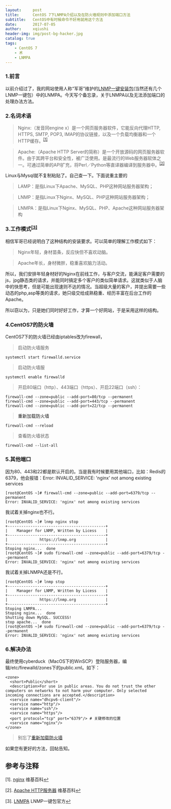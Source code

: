 ```yaml
---
layout:     post
title:      CentOS 7下LNMPA介绍以及在防火墙规则中添加端口方法 
subtitle:   CentOS中有时候命令不好用就用这个方法
date:       2017-07-05
author:     xqiushi
header-img: img/post-bg-hacker.jpg
catalog: true
tags:
    - CentOS 7
    - 术
    - LNMPA
---
```




### 1.前言
以前介绍过了，我的网站使用人称“军哥”维护的[LNMP一键安装包](http://lnmp.org)(当然还有几个LNMP一键包）中的LNMPA。今天写个备忘录，关于LNMPA以及无法添加端口的处理办法方法。

### 2.名词术语

> Nginx:（发音同engine x）是一个网页服务器软件，它能反向代理HTTP, HTTPS, SMTP, POP3, IMAP的协议链接，以及一个负载均衡器和一个HTTP缓存。<a name="-1"></a><sup>[[1]](#1)</sup>

> Apache:（Apache HTTP Server的简称）是一个开放源码的网页服务器软件。由于其跨平台和安全性，被广泛使用。是最流行的Web服务器软体之一。可通过简单的API扩充，将Perl／Python等直译器编译到服务器中。<a name="-2"></a><sup>[[2]](#2)</sup>


Linux与Mysql就不复制粘贴了。自己查一下。下面说重主要的

> LAMP：是指Linux下Apache、MySQL、PHP这种网站服务器架构；

> LNMP：是指Linux下Nginx、MySQL、PHP这种网站服务器架构；

> LNMPA：是指Linux下Nginx、MySQL、PHP、Apache这种网站服务器架构
>

### 3.工作模式<a name="-3"></a><sup>[[3]](#3)</sup>
相信军哥已经说明白了这种结构的安装要求。可以简单的理解工作模式如下：
> Nginx年轻，身材苗条，反应快但不喜欢动脑。

> Apache年长，身材微胖，稳重喜欢脑力活动。

所以，我们安排年轻身材好的Nginx在前线工作，与客户交流，能满足客户需要的js，jpg静态类的请求，并能同时搞定多个客户的类似简单请求。这就类似于人脑中的快思考，但是可能出现速则不达的情况。当超级大量的客户，并提出需要一些动态的php,asp等类的请求，她只级交给成熟稳重、经历丰富在后台工作的Apache。

所以窃以为，只是她们同时好好工作，才算一个好网站，于是采用这样的结构。
	
### 4.CentOS7的防火墙
CentOS7下的防火墙已经由iptables改为firewall，
> 启动防火墙服务

```
systemctl start firewalld.service
```
> 启动防火墙服

```
systemctl enable firewalld
```

> 开启80端口（http）、443端口（https）、开启22端口（ssh）：

```
firewall-cmd --zone=public --add-port=80/tcp --permanent
firewall-cmd --zone=public --add-port=443/tcp --permanent
firewall-cmd --zone=public --add-port=22/tcp --permanent
```

> <a name="firewall-reload">重新加载防火墙</a>

```
firewall-cmd --reload
```
> 查看防火墙状态

```
firewall-cmd --list-all
```

### 5.其他端口
因为80、443和22都是默认开启的。当是我有时候要用其他端口，比如：Redis的6379，他会报错：Error: INVALID_SERVICE: 'nginx' not among existing services

```
[root@CentOS ~]# firewall-cmd --zone=public --add-port=6379/tcp --permanent
Error: INVALID_SERVICE: 'nginx' not among existing services
```
我试着关掉nginx也不行。

```
[root@CentOS ~]# lnmp nginx stop
+-------------------------------------------+
|    Manager for LNMP, Written by Licess    |
+-------------------------------------------+
|              https://lnmp.org             |
+-------------------------------------------+
Stoping nginx...  done
[root@CentOS ~]# sudo firewall-cmd --zone=public --add-port=6379/tcp --permanent
Error: INVALID_SERVICE: 'nginx' not among existing services
```
我试着关掉LNMPA还是不行。

```
[root@CentOS ~]# lnmp stop
+-------------------------------------------+
|    Manager for LNMP, Written by Licess    |
+-------------------------------------------+
|              https://lnmp.org             |
+-------------------------------------------+
Stoping LNMPA...
Stoping nginx...  done
Shutting down MySQL. SUCCESS! 
stop apache...  done
[root@CentOS ~]# sudo firewall-cmd --zone=public --add-port=6379/tcp --permanent
Error: INVALID_SERVICE: 'nginx' not among existing services
```
### 6.解决办法
最终使用cyberduck（MacOS下的WinSCP）登陆服务器，编辑/etc/firewalld/zones下的public.xml。如下：

```<?xml version="1.0" encoding="utf-8"?>
<zone>
  <short>Public</short>
  <description>For use in public areas. You do not trust the other computers on networks to not harm your computer. Only selected incoming connections are accepted.</description>
  <service name="dhcpv6-client"/>
  <service name="http"/>
  <service name="ssh"/>
  <service name="https"/>
  <port protocol="tcp" port="6379"/> # 关键修改的位置
  <service name="nginx"/>
</zone>
```
> 别忘了[重新加载防火墙](#firewall-reload) 

如果您有更好的方法，回帖告知。

参考与注释
---
<a name="1"></a>[1]. [nginx](https://zh.wikipedia.org/zh-hans/Nginx) 维基百科[↩](#-1)

<a name="2"></a>[2]. [Apache HTTP服务器](https://zh.wikipedia.org/zh-hans/Apache_HTTP_Server) 维基百科[↩](#-2)

<a name="3"></a>[3]. [LNMPA](https://lnmp.org/lnmpa.html) LNMP一键包官方[↩](#-3)




